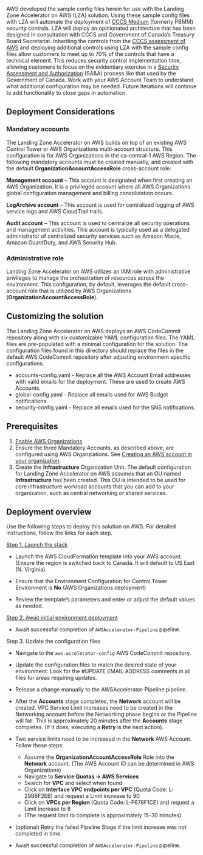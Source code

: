 AWS developed the sample config files herein for use with the Landing Zone Accelerator on AWS (LZA) solution.  Using these sample config files with LZA will automate the deployment of [CCCS Medium](https://www.canada.ca/en/government/system/digital-government/digital-government-innovations/cloud-services/government-canada-security-control-profile-cloud-based-it-services.html) (formerly PBMM) security controls.  LZA will deploy an opinionated architecture that has been designed in consultation with CCCS and Government of Canada’s Treasury Board Secretariat.  Inheriting the controls from the [CCCS assessment of AWS](https://aws.amazon.com/compliance/services-in-scope/CCCS/) and deploying additional controls using LZA with the sample config files allow customers to meet up to 70% of the controls that have a technical element.  This reduces security control implementation time, allowing customers to focus on the evidentiary exercise in a [Security Assessment and Authorization](https://www.cyber.gc.ca/en/guidance/guidance-cloud-security-assessment-and-authorization-itsp50105) (SA&A) process like that used by the Government of Canada.  Work with your AWS Account Team to understand what additional configuration may be needed. Future iterations will continue to add functionality to close gaps in automation.


## Deployment Considerations

### Mandatory accounts

The Landing Zone Accelerator on AWS builds on top of an existing AWS Control Tower or AWS Organizations multi-account structure. This configuration is for AWS Organizations in the ca-central-1 AWS Region. The following mandatory accounts must be created manually, and created with the default **OrganizationAccountAccessRole** cross-account role:

**Management account** – This account is designated when first creating an AWS Organization. It is a privileged account where all AWS Organizations global configuration management and billing consolidation occurs.

**LogArchive account** – This account is used for centralized logging of AWS service logs and AWS CloudTrail trails.

**Audit account** – This account is used to centralize all security operations and management activities. This account is typically used as a delegated administrator of centralized security services such as Amazon Macie, Amazon GuardDuty, and AWS Security Hub.


### Administrative role

Landing Zone Accelerator on AWS utilizes an IAM role with administrative privileges to manage the orchestration of resources across the environment. This configuration, by default, leverages the default cross-account role that is utilized by AWS Organizations (**OrganizationAccountAccessRole**)**.** 


## Customizing the solution

The Landing Zone Accelerator on AWS deploys an AWS CodeCommit repository along with six customizable YAML configuration files. The YAML files are pre-populated with a minimal configuration for the solution. The configuration files found in this directory should replace the files in the default AWS CodeCommit repository after adjusting environment specific configurations.

* accounts-config.yaml - Replace all the AWS Account Email addresses with valid emails for the deployment. These are used to create AWS Accounts.
* global-config.yaml - Replace all emails used for AWS Budget notifications.
* security-config.yaml - Replace all emails used for the SNS notifications.



## Prerequisites

1. [Enable AWS Organizations](https://docs.aws.amazon.com/organizations/latest/userguide/orgs_manage_org_create.html)
2. Ensure the three Mandatory Accounts, as described above, are configured using AWS Organziations. See [Creating an AWS account in your organization](https://docs.aws.amazon.com/organizations/latest/userguide/orgs_manage_accounts_create.html).
3. Create the **Infrastructure** Organization Unit. The default configuration for Landing Zone Accelerator on AWS assumes that an OU named **Infrastructure** has been created. This OU is intended to be used for core infrastructure workload accounts that you can add to your organization, such as central networking or shared services.



## Deployment overview

Use the following steps to deploy this solution on AWS. For detailed instructions, follow the links for each step.

[Step 1. Launch the stack](https://docs.aws.amazon.com/solutions/latest/landing-zone-accelerator-on-aws/step-1.-launch-the-stack.html)

* Launch the AWS CloudFormation template into your AWS account. (Ensure the region is switched back to Canada. It will default to US East (N. Virginia).
* Ensure that the Environment Configuration for Control Tower Environment is **No** (AWS Organizations deployment)

* Review the template’s parameters and enter or adjust the default values as needed.

[Step 2. Await initial environment deployment](https://docs.aws.amazon.com/solutions/latest/landing-zone-accelerator-on-aws/step-2.-await-initial-environment-deployment.html)

* Await successful completion of `AWSAccelerator-Pipeline` pipeline.

Step 3. Update the configuration files

* Navigate to the `aws-accelerator-config` AWS CodeCommit repository.

* Update the configuration files to match the desired state of your environment. Look for the #UPDATE EMAIL ADDRESS comments in all files for areas requiring updates.
* Release a change manually to the AWSAccelerator-Pipeline pipeline. 
* After the **Accounts** stage completes, the **Network** account will be created. VPC Service Limit increases need to be created in the Networking account before the Networking phase begins or the Pipeline will fail. This is approximately 20 minutes after the **Accounts** stage completes. (If it does, executing a **Retry** is the next action).

* Two service limits need to be increased in the **Network** AWS Account. Follow these steps:
    * Assume the **OrganizationAccountAccessRole** Role into the **Network** account. (The AWS Account ID can be determined in AWS Organizations)
    * Navigate to **Service Quotas → AWS Services**
    * Search for **VPC** and select when found
    * Click on **Interface VPC endpoints per VPC** (Quota Code: L-29B6F2EB) and request a Limit increase to 90
    * Click on **VPCs per Region** (Quota Code: L-F678F1CE) and request a Limit increase to 8
    * (The request limit to complete is approximately 15-30 minutes)
* (optional) Retry the failed Pipeline Stage if the limit increase was not completed in time.
* Await successful completion of `AWSAccelerator-Pipeline` pipeline.




